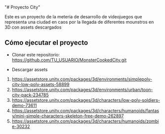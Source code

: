 "# Proyecto City" 

Este es un proyecto de la meteria de desarrollo de videojuegos que representa una ciudad en caos por la llegada de diferentes mounstros en 3D con assets descargados

## Cómo ejecutar el proyecto
- Clonar este repositorio:
https://github.com/TU_USUARIO/MonsterCookedCity.git

- Descargar assets
1. https://assetstore.unity.com/packages/3d/environments/simplepoly-city-low-poly-assets-58899 
2. https://assetstore.unity.com/packages/3d/environments/urban/toon-city-pack-234785
3. https://assetstore.unity.com/packages/3d/characters/low-poly-soldiers-demo-73611
4. https://assetstore.unity.com/packages/3d/characters/humanoids/fantasy/mini-simple-characters-skeleton-free-demo-262897
5. https://assetstore.unity.com/packages/3d/characters/humanoids/zombie-30232